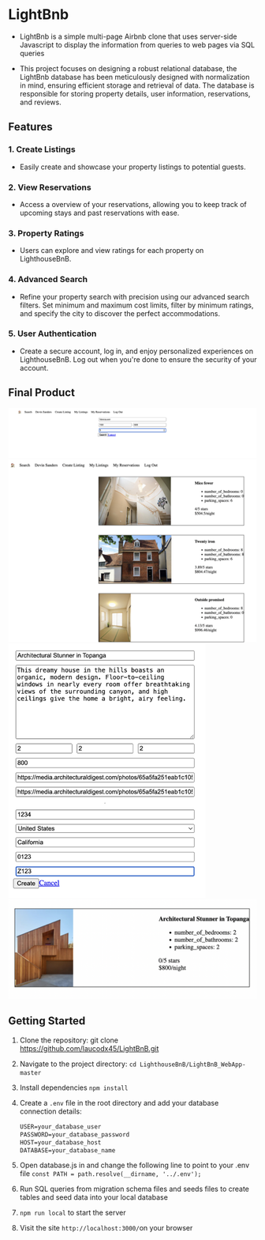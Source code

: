 # LightBnb
- LightBnb is a simple multi-page Airbnb clone that uses server-side Javascript to display the information from queries to web pages via SQL queries

- This project focuses on designing a robust relational database, the LightBnb database has been meticulously designed with normalization in mind, ensuring efficient storage and retrieval of data. The database is responsible for storing property details, user information, reservations, and reviews.

## Features

### 1. Create Listings
- Easily create and showcase your property listings to potential guests.


### 2. View Reservations
- Access a overview of your reservations, allowing you to keep track of upcoming stays and past reservations with ease.

### 3. Property Ratings
- Users can explore and view ratings for each property on LighthouseBnB.

### 4. Advanced Search
- Refine your property search with precision using our advanced search filters. Set minimum and maximum cost limits, filter by minimum ratings, and specify the city to discover the perfect accommodations.

### 5. User Authentication
- Create a secure account, log in, and enjoy personalized experiences on LighthouseBnB. Log out when you're done to ensure the security of your account.

## Final Product
![screenshot of the search bar](https://github.com/laucodx45/LightBnB/raw/master/img/searchbar.png)
![screenshot of the search result](https://github.com/laucodx45/LightBnB/raw/master/img/searchResult.png)
<img src="https://github.com/laucodx45/LightBnB/raw/master/img/createListing.png" alt="create listing screenshot" width="400" />
![screenshot of the new listing that user just created](https://github.com/laucodx45/LightBnB/raw/master/img/myListing.png)

## Getting Started
1. Clone the repository: git clone https://github.com/laucodx45/LightBnB.git
2. Navigate to the project directory: `cd LighthouseBnB/LightBnB_WebApp-master`
3. Install dependencies `npm install`
4. Create a `.env` file in the root directory and add your database connection details:

   ```env
   USER=your_database_user
   PASSWORD=your_database_password
   HOST=your_database_host
   DATABASE=your_database_name
5. Open database.js in and change the following line to point to your .env file
```const PATH = path.resolve(__dirname, '../.env');```
6. Run SQL queries from migration schema files and seeds files to create tables and seed data into your local database
7. `npm run local` to start the server
8. Visit the site `http://localhost:3000/`on your browser